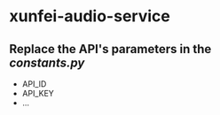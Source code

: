 # xunfei-audio-service

## Replace the API's parameters in the ***constants.py***

* API_ID
* API_KEY
* ...
